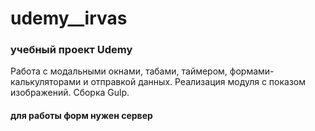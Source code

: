 # udemy__irvas
### учебный проект Udemy
Работа с модальными окнами, табами, таймером, формами-калькуляторами и отправкой данных. Реализация модуля с показом изображений. Сборка Gulp.
#### для работы форм нужен сервер
